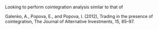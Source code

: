 Looking to perform cointegration analysis similar to that of 

Galenko, A., Popova, E., and Popova, I. (2012), Trading in
the presence of cointegration, The Journal of Alternative
Investments, 15, 85–97.
